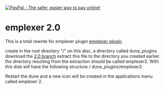 <a  href="https://www.paypal.com/cgi-bin/webscr?cmd=_donations&business=newloran2%40gmail%2ecom&lc=US&item_name=emplexer&item_number=emplexer%20donation&currency_code=USD&bn=PP%2dDonationsBF%3abtn_donateCC_LG%2egif%3aNonHosted"><img src="https://www.paypalobjects.com/en_US/i/btn/btn_donateCC_LG.gif" border="0" alt="PayPal - The safer, easier way to pay online!"/></a>

emplexer 2.0
========


This is a total rewrite for emplexer plugin <a href="https://github.com/newloran2/emplexer/blob/master/README.md">emplexer plugin</a>.

create in the root directory "/" on this disc, a directory called dune_plugins.
download the  <a href="https://github.com/newloran2/emplexer/archive/2.0.zip">2.0 branch</a>
extract this file to the directory you created earlier.
the directory resulting from the extraction should be called emplexer2.
With this disk will have the following structure / dune_plugins/emplexer2.

Restart the dune and a new icon will be created in the applications menu called emplexer 2.
